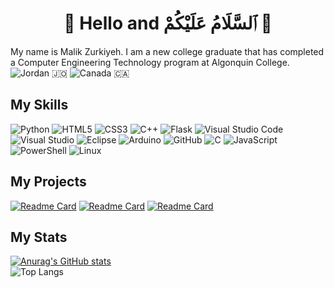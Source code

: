
<div align="center">
<h1><b>👋 Hello and ٱلسَّلَامُ عَلَيْكُمْ 👋</b></h1>
</div>

My name is Malik Zurkiyeh. I am a new college graduate that has completed a Computer Engineering Technology program at Algonquin College. <br>
![Jordan](https://raw.githubusercontent.com/stevenrskelton/flag-icon/master/png/16/country-4x3/jo.png) 🇯🇴  ![Canada](https://raw.githubusercontent.com/stevenrskelton/flag-icon/master/png/16/country-4x3/ca.png) 🇨🇦



## My Skills
![Python](https://img.shields.io/badge/python-3670A0?style=for-the-badge&logo=python&logoColor=ffdd54)
![HTML5](https://img.shields.io/badge/html5-%23E34F26.svg?style=for-the-badge&logo=html5&logoColor=white)
![CSS3](https://img.shields.io/badge/css3-%231572B6.svg?style=for-the-badge&logo=css3&logoColor=white)
![C++](https://img.shields.io/badge/c++-%2300599C.svg?style=for-the-badge&logo=c%2B%2B&logoColor=white)
![Flask](https://img.shields.io/badge/flask-%23000.svg?style=for-the-badge&logo=flask&logoColor=white)
![Visual Studio Code](https://img.shields.io/badge/Visual%20Studio%20Code-0078d7.svg?style=for-the-badge&logo=visual-studio-code&logoColor=white)
![Visual Studio](https://img.shields.io/badge/Visual%20Studio-5C2D91.svg?style=for-the-badge&logo=visual-studio&logoColor=white)
![Eclipse](https://img.shields.io/badge/Eclipse-FE7A16.svg?style=for-the-badge&logo=Eclipse&logoColor=white)
![Arduino](https://img.shields.io/badge/-Arduino-00979D?style=for-the-badge&logo=Arduino&logoColor=white)
![GitHub](https://img.shields.io/badge/github-%23121011.svg?style=for-the-badge&logo=github&logoColor=white)
![C](https://img.shields.io/badge/c-%2300599C.svg?style=for-the-badge&logo=c&logoColor=white)
![JavaScript](https://img.shields.io/badge/javascript-%23323330.svg?style=for-the-badge&logo=javascript&logoColor=%23F7DF1E)
![PowerShell](https://img.shields.io/badge/PowerShell-%235391FE.svg?style=for-the-badge&logo=powershell&logoColor=white)
![Linux](https://img.shields.io/badge/Linux-FCC624?style=for-the-badge&logo=linux&logoColor=black)


## My Projects
[![Readme Card](https://github-readme-stats-m-zurkiyehs-projects.vercel.app/api/pin/?username=m-zurkiyeh&repo=PyDuinoPong&show_owner=true&theme=dark)](https://github.com/m-zurkiyeh/PyDuinoPong)
[![Readme Card](https://github-readme-stats-m-zurkiyehs-projects.vercel.app/api/pin/?username=m-zurkiyeh&repo=JavaPaint&show_owner=true&theme=dark)](https://github.com/m-zurkiyeh/JavaPaint)
[![Readme Card](https://github-readme-stats-m-zurkiyehs-projects.vercel.app/api/pin/?username=m-zurkiyeh&repo=Login&show_owner=true&theme=dark)](https://github.com/m-zurkiyeh/Login)




## My Stats
[![Anurag's GitHub stats](https://github-readme-stats-m-zurkiyehs-projects.vercel.app/api?username=m-zurkiyeh&show_icons=true&theme=transparent&rank_icon=github)](https://github.com/anuraghazra/github-readme-stats)
<br>
![Top Langs](https://github-readme-stats-m-zurkiyehs-projects.vercel.app/api/top-langs/?username=m-zurkiyeh&layout=compact&hide=cmake&langs_count=8&theme=solarized-dark)



